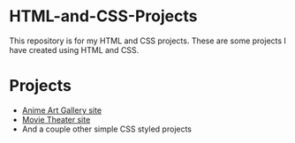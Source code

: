 # HTML-and-CSS-Projects
This repository is for my HTML and CSS projects.
These are some projects I have created using HTML and CSS.
# Projects
<ul>
  <li><a href="/project/index.html">Anime Art Gallery site</a></li>
  <li><a href="bootstrap4_project">Movie Theater site</a></li>
  <li>And a couple other simple CSS styled projects</li>
  
</ul>
